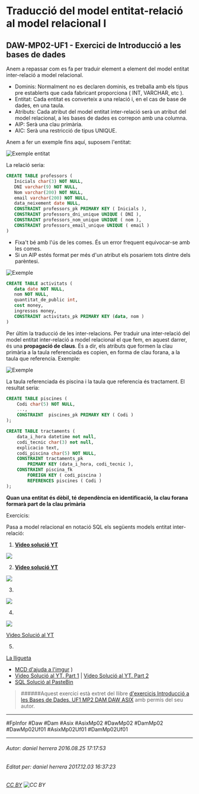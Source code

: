 # Traducció del model entitat-relació al model relacional I
## DAW-MP02-UF1 - Exercici de Introducció a les bases de dades
Anem a repassar com es fa per traduir element a element del model entitat inter-relació a model relacional.

* Dominis: Normalment no es declaren dominis, es treballa amb els tipus pre establerts que cada fabricant proporciona ( INT, VARCHAR, etc ).
* Entitat: Cada entitat es converteix a una relació i, en el cas de base de dades, en una taula.
* Atributs: Cada atribut del model entitat inter-relació serà un atribut del model relacional, a les bases de dades es correpon amb una columna.
* AIP: Serà una clau primària.
* AIC: Serà una restricció de tipus UNIQUE.

Anem a fer un exemple fins aquí, suposem l'entitat:

![Exemple entitat](http://i.imgur.com/HDAqNll.png)

La relació seria:

```sql
CREATE TABLE professors (
   Inicials char(3) NOT NULL,
   DNI varchar(9) NOT NULL,
   Nom varchar(200) NOT NULL,
   email varchar(200) NOT NULL,
   data_neixement date NULL,
   CONSTRAINT professors_pk PRIMARY KEY ( Inicials ),
   CONSTRAINT professors_dni_unique UNIQUE ( DNI ),
   CONSTRAINT professors_nom_unique UNIQUE ( nom ),
   CONSTRAINT professors_email_unique UNIQUE ( email )
)

```
* Fixa't bé amb l'ús de les comes. És un error frequent equivocar-se amb les comes.
* Si un AIP estés format per més d'un atribut els posariem tots dintre dels parèntesi.

![Exemple](http://i.imgur.com/4XzB5TW.png)

```sql
CREATE TABLE activitats (
   data date NOT NULL,
   nom NOT NULL,
   quantitat_de_public int,
   cost money,
   ingressos money,
   CONSTRAINT activitats_pk PRIMARY KEY (data, nom )
)
```

Per últim la traducció de les inter-relacions. Per traduir una inter-relació del model entitat inter-relació a model relacional el que fem, en aquest darrer, és una **propagació de claus**. És a dir, els atributs que formen la clau primària a la taula referenciada es copien, en forma de clau forana, a la taula que referencia. Exemple:

![Exemple](http://i.imgur.com/c7UKEXP.png)

La taula referenciada és piscina i la taula que referencia és tractament. El resultat seria:

```sql
CREATE TABLE piscines (
    Codi char(5) NOT NULL,
    ...,
    CONSTRAINT  piscines_pk PRIMARY KEY ( Codi )
);

CREATE TABLE tractaments (
    data_i_hora datetime not null,
    codi_tecnic char(3) not null,
    explicacio text,
    codi_piscina char(5) NOT NULL,
    CONSTRAINT tractaments_pk 
        PRIMARY KEY (data_i_hora, codi_tecnic ),
    CONSTRAINT piscina_fk 
        FOREIGN KEY ( codi_piscina )
        REFERENCES piscines ( Codi )
);
```

**Quan una entitat és dèbil, té dependència en identificació, la clau forana formarà part de la clau primària**

Exercicis:

Pasa a model relacional en notació SQL els següents models entitat inter-relació:

1) **[Video solució YT](https://youtu.be/5KZLlox2HTY)**

![](http://i.imgur.com/i8KhNy0.png)

2) **[Video solució YT](https://youtu.be/pQcMId4yG6w)**

![](http://i.imgur.com/MpUoGWy.png)

3)

![](http://i.imgur.com/kSyiPqw.png)

4)

![](http://i.imgur.com/Ik0JnYQ.png)

[Video Solució al YT](https://youtu.be/VhWpxztVdM0)

5)

[La lligueta](/DAW/DAW-MP02/DAW-MP02-UF1/entitat-inter-relacio-problema-la-lligueta/readme.md)  

* [MCD d'ajuda a l'imgur](https://i.imgur.com/ssN7a62.png) )
* [Video Solució al YT. Part 1](https://youtu.be/8qyF0JhOkQY) | [Video Solució al YT. Part 2](https://youtu.be/eiEcr9lGBwA)
* [SQL Solució al PasteBin](https://pastebin.com/14g81UFP)

>
>######Aquest exercici està extret del llibre [d'exercicis Introducció a les Bases de Dades. UF1 MP2 DAM DAW ASIX](https://www.amazon.es/Introducci%C3%B3-Bases-Dades-asix-MP02-UF1/dp/153735096X) amb permís del seu autor. 
>

---

#FpInfor #Daw #Dam #Asix #AsixMp02 #DawMp02 #DamMp02 #DawMp02Uf01 #AsixMp02Uf01 #DamMp02Uf01

---

###### Autor: daniel herrera 2016.08.25 17:17:53
###### Editat per: daniel herrera 2017.12.03 16:37:23
###### [CC BY](https://creativecommons.org/licenses/by/4.0/) ![CC BY](https://licensebuttons.net/l/by/3.0/80x15.png)
